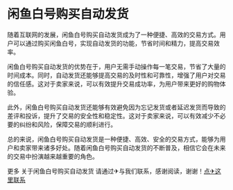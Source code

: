 # 闲鱼白号购买自动发货

随着互联网的发展，闲鱼白号购买自动发货成为了一种便捷、高效的交易方式。用户可以通过购买闲鱼白号，实现自动发货的功能，节省时间和精力，提高交易效率。

闲鱼白号购买自动发货的优势在于，用户无需手动操作每一笔交易，节省了大量的时间成本。同时，自动发货还能够提高交易的及时性和可靠性，增强了用户对交易的信任感。这对于卖家来说，可以有效提升交易成功率，为用户带来更好的购物体验。

此外，闲鱼白号购买自动发货还能够有效避免因为忘记发货或者延迟发货而导致的差评和投诉，提升了交易的安全性和稳定性。这对于卖家来说，可以有效减少不必要的纠纷和风险，保障交易的顺利进行。

总的来说，闲鱼白号购买自动发货是一种便捷、高效、安全的交易方式，能够为用户和卖家带来诸多好处。随着闲鱼白号购买自动发货的不断普及，相信它会在未来的交易中扮演越来越重要的角色。

更多 关于闲鱼白号购买自动发货 请通过✈与我们联系，感谢阅读，谢谢！[点✈这里联系](https://w.k02.cc)